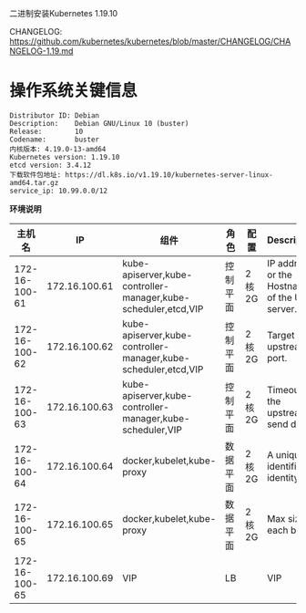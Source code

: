 二进制安装Kubernetes 1.19.10

CHANGELOG: https://github.com/kubernetes/kubernetes/blob/master/CHANGELOG/CHANGELOG-1.19.md
# 操作系统关键信息
```
Distributor ID: Debian
Description:    Debian GNU/Linux 10 (buster)
Release:        10
Codename:       buster
内核版本: 4.19.0-13-amd64
Kubernetes version: 1.19.10
etcd version: 3.4.12
下载软件包地址: https://dl.k8s.io/v1.19.10/kubernetes-server-linux-amd64.tar.gz
service_ip: 10.99.0.0/12
```
__环境说明__

| 主机名             | IP    | 组件 | 角色      | 配置   | Description                                                                              |
| ---------------- | ----------- | ----------- | ------------ | ------- | ---------------------------------------------------------------------------------------- |
| 172-16-100-61             | 172.16.100.61   | kube-apiserver,kube-controller-manager,kube-scheduler,etcd,VIP    |    控制平面         |    2核2G     | IP address or the Hostname of the UDP server.                                            | 控制平面
| 172-16-100-62             | 172.16.100.62  | kube-apiserver,kube-controller-manager,kube-scheduler,etcd,VIP    |      控制平面        | 2核2G | Target upstream port.                                                                    |
| 172-16-100-63          | 172.16.100.63  | kube-apiserver,kube-controller-manager,kube-scheduler,VIP    | 控制平面            | 2核2G | Timeout for the upstream to send data.                                                   |
| 172-16-100-64           | 172.16.100.64   | docker,kubelet,kube-proxy    | 数据平面 |   2核2G     | A unique identifier to identity the                                   |
| 172-16-100-65    | 172.16.100.65  | docker,kubelet,kube-proxy    | 数据平面         | 2核2G | Max size of each batch  
| 172-16-100-65    | 172.16.100.69  | VIP    | LB         |  | VIP                                                       |